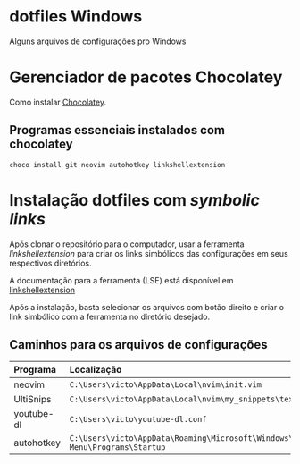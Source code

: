 # dotfiles Windows
Alguns arquivos de configurações pro Windows

# Gerenciador de pacotes Chocolatey

Como instalar [Chocolatey](https://chocolatey.org/install).

## Programas essenciais instalados com chocolatey

`choco install git neovim autohotkey linkshellextension`

# Instalação dotfiles com *symbolic links*

Após clonar o repositório para o computador, usar a ferramenta *linkshellextension* para criar os links simbólicos das configurações em seus respectivos diretórios.

A documentação para a ferramenta (LSE) está disponível em [linkshellextension](https://schinagl.priv.at/nt/hardlinkshellext/linkshellextension.html)

Após a instalação, basta selecionar os arquivos com botão direito e criar o link simbólico com a ferramenta no diretório desejado.

## Caminhos para os arquivos de configurações

|  Programa  	|                                   Localização                                  	|
|:-----------	|:------------------------------------------------------------------------------	|
| neovim     	| `C:\Users\victo\AppData\Local\nvim\init.vim`                                   	|
| UltiSnips  	| `C:\Users\victo\AppData\Local\nvim\my_snippets\tex.snippets`                   	|
| youtube-dl 	| `C:\Users\victo\youtube-dl.conf`                                               	|
| autohotkey 	| `C:\Users\victo\AppData\Roaming\Microsoft\Windows\Start Menu\Programs\Startup` 	|
